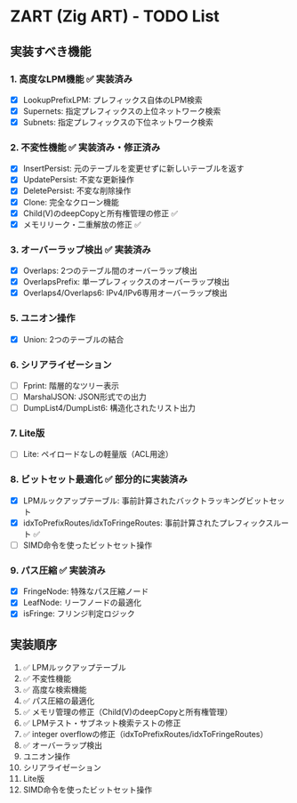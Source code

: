 # ZART (Zig ART) - TODO List

## 実装すべき機能

### 1. 高度なLPM機能 ✅ 実装済み
- [x] LookupPrefixLPM: プレフィックス自体のLPM検索
- [x] Supernets: 指定プレフィックスの上位ネットワーク検索  
- [x] Subnets: 指定プレフィックスの下位ネットワーク検索

### 2. 不変性機能 ✅ 実装済み・修正済み
- [x] InsertPersist: 元のテーブルを変更せずに新しいテーブルを返す
- [x] UpdatePersist: 不変な更新操作
- [x] DeletePersist: 不変な削除操作
- [x] Clone: 完全なクローン機能
- [x] Child(V)のdeepCopyと所有権管理の修正 ✅
- [x] メモリリーク・二重解放の修正 ✅

### 3. オーバーラップ検出 ✅ 実装済み
- [x] Overlaps: 2つのテーブル間のオーバーラップ検出
- [x] OverlapsPrefix: 単一プレフィックスのオーバーラップ検出
- [x] Overlaps4/Overlaps6: IPv4/IPv6専用オーバーラップ検出

### 5. ユニオン操作
- [x] Union: 2つのテーブルの結合

### 6. シリアライゼーション
- [ ] Fprint: 階層的なツリー表示
- [ ] MarshalJSON: JSON形式での出力
- [ ] DumpList4/DumpList6: 構造化されたリスト出力

### 7. Lite版
- [ ] Lite: ペイロードなしの軽量版（ACL用途）

### 8. ビットセット最適化 ✅ 部分的に実装済み
- [x] LPMルックアップテーブル: 事前計算されたバックトラッキングビットセット
- [x] idxToPrefixRoutes/idxToFringeRoutes: 事前計算されたプレフィックスルート ✅
- [ ] SIMD命令を使ったビットセット操作

### 9. パス圧縮 ✅ 実装済み
- [x] FringeNode: 特殊なパス圧縮ノード
- [x] LeafNode: リーフノードの最適化
- [x] isFringe: フリンジ判定ロジック

## 実装順序

1. ✅ LPMルックアップテーブル
2. ✅ 不変性機能
3. ✅ 高度な検索機能
4. ✅ パス圧縮の最適化
5. ✅ メモリ管理の修正（Child(V)のdeepCopyと所有権管理）
6. ✅ LPMテスト・サブネット検索テストの修正
7. ✅ integer overflowの修正（idxToPrefixRoutes/idxToFringeRoutes）
8. ✅ オーバーラップ検出
9. ユニオン操作
10. シリアライゼーション
11. Lite版
12. SIMD命令を使ったビットセット操作
